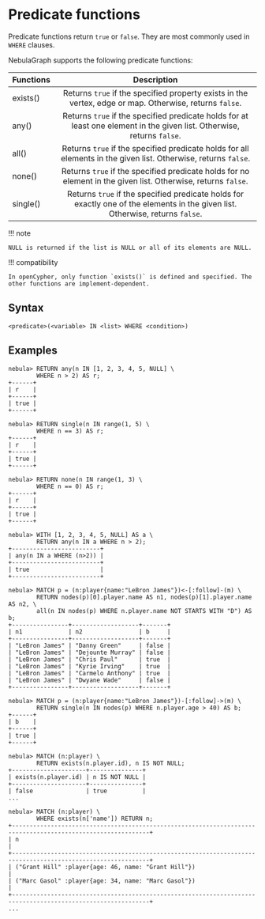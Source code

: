 # Predicate functions

Predicate functions return `true` or `false`. They are most commonly used in `WHERE` clauses.

NebulaGraph supports the following predicate functions:

| Functions | Description                                                                                                                    |
| :-----    | :------------------:                                                                                                           |
| exists()  | Returns `true` if the specified property exists in the vertex, edge or map. Otherwise, returns `false`.                        |
| any()     | Returns `true` if the specified predicate holds for at least one element in the given list. Otherwise, returns `false`.        |
| all()     | Returns `true` if the specified predicate holds for all elements in the given list. Otherwise, returns `false`.                |
| none()    | Returns `true` if the specified predicate holds for no element in the given list. Otherwise, returns `false`.                  |
| single()  | Returns `true` if the specified predicate holds for exactly one of the elements in the given list. Otherwise, returns `false`. |

!!! note

    NULL is returned if the list is NULL or all of its elements are NULL.

!!! compatibility

    In openCypher, only function `exists()` is defined and specified. The other functions are implement-dependent.

## Syntax

```ngql
<predicate>(<variable> IN <list> WHERE <condition>)
```

## Examples

```ngql
nebula> RETURN any(n IN [1, 2, 3, 4, 5, NULL] \
        WHERE n > 2) AS r;
+------+
| r    |
+------+
| true |
+------+

nebula> RETURN single(n IN range(1, 5) \
        WHERE n == 3) AS r;
+------+
| r    |
+------+
| true |
+------+

nebula> RETURN none(n IN range(1, 3) \
        WHERE n == 0) AS r;
+------+
| r    |
+------+
| true |
+------+

nebula> WITH [1, 2, 3, 4, 5, NULL] AS a \
        RETURN any(n IN a WHERE n > 2);
+-------------------------+
| any(n IN a WHERE (n>2)) |
+-------------------------+
| true                    |
+-------------------------+

nebula> MATCH p = (n:player{name:"LeBron James"})<-[:follow]-(m) \
        RETURN nodes(p)[0].player.name AS n1, nodes(p)[1].player.name AS n2, \
        all(n IN nodes(p) WHERE n.player.name NOT STARTS WITH "D") AS b;
+----------------+-------------------+-------+
| n1             | n2                | b     |
+----------------+-------------------+-------+
| "LeBron James" | "Danny Green"     | false |
| "LeBron James" | "Dejounte Murray" | false |
| "LeBron James" | "Chris Paul"      | true  |
| "LeBron James" | "Kyrie Irving"    | true  |
| "LeBron James" | "Carmelo Anthony" | true  |
| "LeBron James" | "Dwyane Wade"     | false |
+----------------+-------------------+-------+

nebula> MATCH p = (n:player{name:"LeBron James"})-[:follow]->(m) \
        RETURN single(n IN nodes(p) WHERE n.player.age > 40) AS b;
+------+
| b    |
+------+
| true |
+------+

nebula> MATCH (n:player) \
        RETURN exists(n.player.id), n IS NOT NULL;
+---------------------+---------------+
| exists(n.player.id) | n IS NOT NULL |
+---------------------+---------------+
| false               | true          |
...

nebula> MATCH (n:player) \
        WHERE exists(n['name']) RETURN n;
+-------------------------------------------------------------------------------------------------------------+
| n                                                                                                           |
+-------------------------------------------------------------------------------------------------------------+
| ("Grant Hill" :player{age: 46, name: "Grant Hill"})                                                         |
| ("Marc Gasol" :player{age: 34, name: "Marc Gasol"})                                                         |
+-------------------------------------------------------------------------------------------------------------+
...
```
